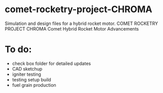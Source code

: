 # comet-rocketry-project-CHROMA
Simulation and design files for a hybrid rocket motor. COMET ROCKETRY PROJECT CHROMA
Comet Hybrid Rocket Motor Advancements

# To do:
* check box folder for detailed updates
* CAD sketchup
* igniter testing
* testing setup build
* fuel grain production
